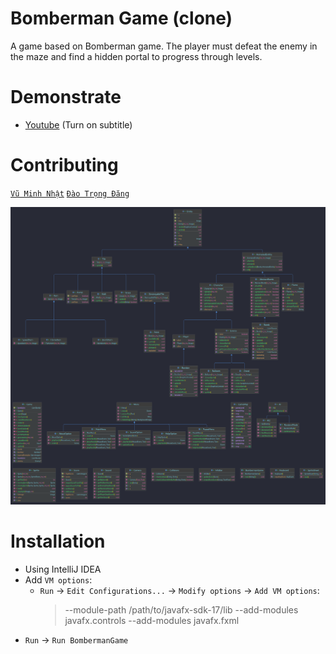 # Bomberman Game (clone)
A game based on Bomberman game. The player must defeat the enemy in the maze and find a hidden portal to progress through levels.

# Demonstrate
- [Youtube](https://youtu.be/XCgOR_Nlgd8) (Turn on subtitle)

# Contributing
 [```Vũ Minh Nhật```](https://www.facebook.com/) 
 [```Đào Trọng Đăng```](https://www.youtube.com/watch?v=dQw4w9WgXcQ)

![](diagram.png)


# Installation
* Using IntelliJ IDEA
* Add `VM options`:
  * `Run` -> `Edit Configurations...`
    -> `Modify options` -> `Add VM options`:
    > --module-path /path/to/javafx-sdk-17/lib
    > --add-modules
    > javafx.controls
    > --add-modules
    > javafx.fxml
* `Run` -> `Run BombermanGame`
